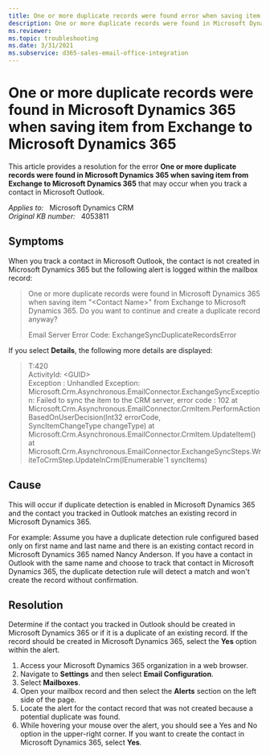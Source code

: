 ```yaml
---
title: One or more duplicate records were found error when saving item from Exchange
description: One or more duplicate records were found in Microsoft Dynamics 365 when saving item from Exchange to Microsoft Dynamics 365 - this error may occur when you try to track a contact in Microsoft Outlook.
ms.reviewer: 
ms.topic: troubleshooting
ms.date: 3/31/2021
ms.subservice: d365-sales-email-office-integration
---
```

# One or more duplicate records were found in Microsoft Dynamics 365 when saving item from Exchange to Microsoft Dynamics 365

This article provides a resolution for the error **One or more duplicate records were found in Microsoft Dynamics 365 when saving item from Exchange to Microsoft Dynamics 365** that may occur when you track a contact in Microsoft Outlook.

_Applies to:_ &nbsp; Microsoft Dynamics CRM  
_Original KB number:_ &nbsp; 4053811

## Symptoms

When you track a contact in Microsoft Outlook, the contact is not created in Microsoft Dynamics 365 but the following alert is logged within the mailbox record:

> One or more duplicate records were found in Microsoft Dynamics 365 when saving item "\<Contact Name>" from Exchange to Microsoft Dynamics 365. Do you want to continue and create a duplicate record anyway?
>
> Email Server Error Code: ExchangeSyncDuplicateRecordsError

If you select **Details**, the following more details are displayed:

> T:420  
ActivityId: \<GUID>  
>Exception : Unhandled Exception: Microsoft.Crm.Asynchronous.EmailConnector.ExchangeSyncException: Failed to sync the item to the CRM server, error code : 102    at   Microsoft.Crm.Asynchronous.EmailConnector.CrmItem.PerformActionBasedOnUserDecision(Int32 errorCode,  
SyncItemChangeType changeType)    at Microsoft.Crm.Asynchronous.EmailConnector.CrmItem.UpdateItem()    at  
Microsoft.Crm.Asynchronous.EmailConnector.ExchangeSyncSteps.WriteToCrmStep.UpdateInCrm(IEnumerable`1 syncItems)

## Cause

This will occur if duplicate detection is enabled in Microsoft Dynamics 365 and the contact you tracked in Outlook matches an existing record in Microsoft Dynamics 365.

For example: Assume you have a duplicate detection rule configured based only on first name and last name and there is an existing contact record in Microsoft Dynamics 365 named Nancy Anderson. If you have a contact in Outlook with the same name and choose to track that contact in Microsoft Dynamics 365, the duplicate detection rule will detect a match and won't create the record without confirmation.

## Resolution

Determine if the contact you tracked in Outlook should be created in Microsoft Dynamics 365 or if it is a duplicate of an existing record. If the record should be created in Microsoft Dynamics 365, select the **Yes** option within the alert.

1. Access your Microsoft Dynamics 365 organization in a web browser.
2. Navigate to **Settings** and then select **Email Configuration**.
3. Select **Mailboxes**.
4. Open your mailbox record and then select the **Alerts** section on the left side of the page.
5. Locate the alert for the contact record that was not created because a potential duplicate was found.
6. While hovering your mouse over the alert, you should see a Yes and No option in the upper-right corner. If you want to create the contact in Microsoft Dynamics 365, select **Yes**.
